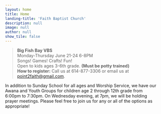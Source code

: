 ```yaml
---
layout: home
title: Home
landing-title: 'Faith Baptist Church'
description: null
image: null
author: null
show_tile: false
---
```

> **Big Fish Bay VBS**  
> Monday-Thursday June 21-24 6-8PM  
> Songs! Games! Crafts! Fun!  
> Open to kids ages 3-6th grade. __(Must be potty trained)__  
> **How to register:** Call us at 614-877-3306 or email us at point2faith@gmail.com.

In addition to Sunday School for all ages and Worship Service, we have our Awana and Youth Groups for children age 2 through 12th grade from 6:00pm to 7:30pm.  On Wednesday evening, at 7pm, we will be holding prayer meetings.  Please feel free to join us for any or all of the options as appropriate!
